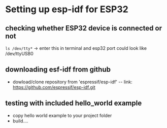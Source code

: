 # Setting up esp-idf for ESP32

## checking whether ESP32 device is connected or not
   `ls /dev/tty*` -> enter this in terminal and esp32 port could look like /dev/ttyUSB0
  
 ## downloading esf-idf from github
   * dowload/clone repository from 'espressif/esp-idf' -- link: https://github.com/espressif/esp-idf.git
  
 ## testing with included hello_world example
   * copy hello world example to your project folder
   * build....
